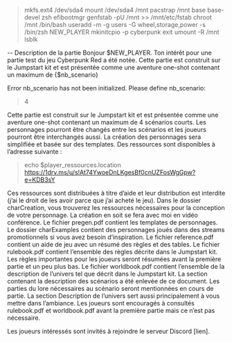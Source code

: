 >mkfs.ext4 /dev/sda4
>mount /dev/sda4 /mnt
>pacstrap /mnt base base-devel zsh efibootmgr
>genfstab -pU /mnt >> /mnt/etc/fstab
>chroot /mnt /bin/bash
>useradd -m -g users -G wheel,storage,power -s /bin/zsh NEW_PLAYER
> mkinitcpio -p cyberpunk
>exit
>umount -R /mnt
>lsblk

-- Description de la partie
Bonjour $NEW_PLAYER.
Ton intérêt pour une partie test du jeu Cyberpunk Red a été notée. Cette partie est construit sur le Jumpstart kit et est présentée comme une aventure one-shot contenant un maximum de {$nb_scenario}

Error nb_scenario has not been initialized. Please define nb_scenario:
>4

Cette partie est construit sur le Jumpstart kit et est présentée comme une aventure one-shot contenant un maximum de 4 scénarios courts. Les personnages pourront être changés entre les scénarios et les joueurs pourront être interchangés aussi. La création des personnages sera simplifiée et basée sur des templates.
Des ressources sont disponibles à l’adresse suivante :

>echo $player_ressources.location
https://1drv.ms/u/s!At74YwoeDnLKgesBf0cnUZFosWgGpw?e=KDB3sY 

Ces ressources sont distribuées à titre d’aide et leur distribution est interdite (j’ai le droit de les avoir parce que j’ai acheté le jeu).
Dans le dossier charCreation, vous trouverez les ressources nécessaires pour la conception de votre personnage. La création en soit se fera avec moi en vidéo conférence. Le fichier pregen.pdf contient les templates de personnages. Le dossier charExamples contient des personnages joués dans des streams promotionnels si vous avez besoin d’inspiration.
Le fichier reference.pdf contient un aide de jeu avec un résumé des règles et des tables.
Le fichier rulebook.pdf contient l’ensemble des règles décrite dans le Jumpstart kit. Les règles importantes pour les joueurs seront résumées avant la première partie et un peu plus bas.
Le fichier worldbook.pdf contient l’ensemble de la description de l’univers tel que décrit dans le Jumpstart kit. La section contenant la description des scénarios a été enlevée de ce document. Les parties du lore nécessaires au scénario seront mentionnées en cours de partie. La section Description de l’univers sert aussi principalement à vous mettre dans l’ambiance.
Les joueurs sont encouragés à consultés rulebook.pdf et worldbook.pdf avant la première partie mais ce n’est pas nécessaire.

Les joueurs intéressés sont invités à rejoindre le serveur Discord [lien].

